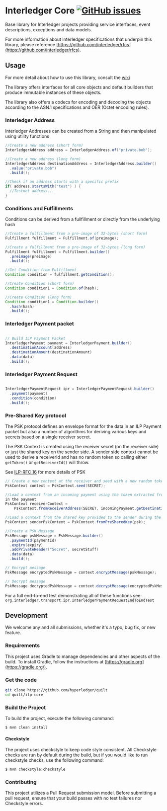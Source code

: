 # Interledger Core  [![GitHub issues](https://img.shields.io/github/issues-raw/hyperledger/quilt/ilp-core.svg)](https://github.com/hyperledger/quilt/issues?q=is%3Aissue+is%3Aopen+label%3Ailp-core)

Base library for Interledger projects providing service interfaces, event descriptions, exceptions and data models.

For more information about Interledger specifications that underpin this library, please reference [https://github.com/interledger/rfcs](https://github.com/interledger/rfcs).

## Usage
For more detail about how to use this library, consult the [wiki](https://github.com/hyperledger/quilt/wiki)

The library offers interfaces for all core objects and default builders that produce immutable instances of these objects.

The library also offers a codecs for encoding and decoding the objects according to the ASN.1 specifications and OER (Octet encoding rules).


### Interledger Address

Interledger Addresses can be created from a String and then manipulated using utility functions

```java
//Create a new address (short form)
InterledgerAddress address = InterledgerAddress.of("private.bob");

//Create a new address (long form)
InterledgerAddress destinationAddress = InterledgerAddress.builder()
  .value("private.bob")
  .build();

//Check if an address starts with a specific prefix
if( address.startsWith("test") ) {
  //Testnet address...
}

```

### Conditions and Fulfillments

Conditions can be derived from a fullfillment or directly from the underlying hash

```java
//Create a fulfillment from a pre-image of 32-bytes (short form)
Fulfillment fulfillment = Fulfillment.of(preimage);

//Create a fulfillment from a pre-image of 32-bytes (long form)
Fulfillment fulfillment = Fulfillment.builder()
  .preimage(preimage)
  .build();

//Get Condition from Fulfillment
Condition condition = fulfillment.getCondition();

//Create Condition (short form)
Condition condition1 = Condition.of(hash);

//Create Condition (long form)
Condition condition1 = Condition.builder()
  .hash(hash)
  .build();
```

### Interledger Payment packet

```java

// Build ILP Payment Packet
InterledgerPayment payment = InterledgerPayment.builder()
  .destinationAccount(address)
  .destinationAmount(destinationAmount)
  .data(data)
  .build();
```

### Interledger Payment Request

```java

InterledgerPaymentRequest ipr = InterledgerPaymentRequest.builder()
  .payment(payment)
  .condition(condition)
  .build();
```

### Pre-Shared Key protocol

The PSK protocol defines an envelope format for the data in an ILP Payment packet but also a number
of algorithms for deriving various keys and secrets based on a single receiver secret.

The PSK Context is created using the receiver secret (on the receiver side) or just the shared key
on the sender side. A sender side context cannot be used to derive a receiverId and has no random
token so calling either `getToken()` or `getReceiverId()` will throw.

See [ILP-RFC 16](https://interledger.org/rfcs/0016-pre-shared-key/) for more details of PSK

```java
// Create a new context at the receiver and seed with a new random token
PskContext context = PskContext.seed(SECRET);

//Load a context from an incoming payment using the token extracted from the destination address
in the payment
PskContext receiverContext =
    PskContext.fromReceiverAddress(SECRET, incomingPayment.getDestinationAccount());

//Load a context from the shared key provided to the sender during the SPSP exchange
PskContext senderPskContext = PskContext.fromPreSharedKey(psk);

//Create a PSK Message
PskMessage pskMessage = PskMessage.builder()
  .paymentId(paymentId)
  .expiry(expiry)
  .addPrivateHeader("Secret", secretStuff)
  .data(data)
  .build();

// Encrypt message
PskMessage encryptedPskMessage = context.encryptMessage(pskMessage);

// Decrypt message
PskMessage decryptedPskMessage = context.decryptMessage(encryptedPskMessage);

```

For a full end-to-end test demonstrating all of these functions see:
`org.interledger.transport.ipr.InterledgerPaymentRequestEndToEndTest`

## Development
We welcome any and all submissions, whether it's a typo, bug fix, or new feature.

### Requirements
This project uses Gradle to manage dependencies and other aspects of the build.  To install Gradle, follow the instructions at [https://gradle.org](https://gradle.org/).

### Get the code

``` sh
git clone https://github.com/hyperledger/quilt
cd quilt/ilp-core
```

### Build the Project
To build the project, execute the following command:

```bash
$ mvn clean install
```

#### Checkstyle
The project uses checkstyle to keep code style consistent. All Checkstyle checks are run by default during the build, but if you would like to run checkstyle checks, use the following command:

```bash
$ mvn checkstyle:checkstyle
```

### Contributing
This project utilizes a Pull Request submission model.  Before submitting a pull request, ensure that your build passes with no test failures nor Checkstyle errors.